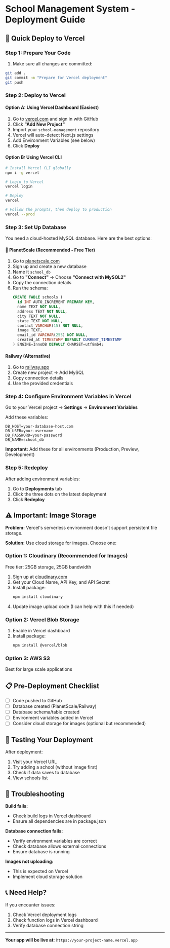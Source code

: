 # School Management System - Deployment Guide

## 🚀 Quick Deploy to Vercel

### Step 1: Prepare Your Code

1. Make sure all changes are committed:
```bash
git add .
git commit -m "Prepare for Vercel deployment"
git push
```

### Step 2: Deploy to Vercel

#### Option A: Using Vercel Dashboard (Easiest)

1. Go to [vercel.com](https://vercel.com) and sign in with GitHub
2. Click **"Add New Project"**
3. Import your `school-management` repository
4. Vercel will auto-detect Next.js settings
5. Add Environment Variables (see below)
6. Click **Deploy**

#### Option B: Using Vercel CLI

```bash
# Install Vercel CLI globally
npm i -g vercel

# Login to Vercel
vercel login

# Deploy
vercel

# Follow the prompts, then deploy to production
vercel --prod
```

### Step 3: Set Up Database

You need a cloud-hosted MySQL database. Here are the best options:

#### 🌟 PlanetScale (Recommended - Free Tier)

1. Go to [planetscale.com](https://planetscale.com)
2. Sign up and create a new database
3. Name it `school_db`
4. Go to **"Connect"** → Choose **"Connect with MySQL2"**
5. Copy the connection details
6. Run the schema:
   ```sql
   CREATE TABLE schools (
     id INT AUTO_INCREMENT PRIMARY KEY,
     name TEXT NOT NULL,
     address TEXT NOT NULL,
     city TEXT NOT NULL,
     state TEXT NOT NULL,
     contact VARCHAR(15) NOT NULL,
     image TEXT,
     email_id VARCHAR(255) NOT NULL,
     created_at TIMESTAMP DEFAULT CURRENT_TIMESTAMP
   ) ENGINE=InnoDB DEFAULT CHARSET=utf8mb4;
   ```

#### Railway (Alternative)

1. Go to [railway.app](https://railway.app)
2. Create new project → Add MySQL
3. Copy connection details
4. Use the provided credentials

### Step 4: Configure Environment Variables in Vercel

Go to your Vercel project → **Settings** → **Environment Variables**

Add these variables:

```
DB_HOST=your-database-host.com
DB_USER=your-username
DB_PASSWORD=your-password
DB_NAME=school_db
```

**Important:** Add these for all environments (Production, Preview, Development)

### Step 5: Redeploy

After adding environment variables:
1. Go to **Deployments** tab
2. Click the three dots on the latest deployment
3. Click **Redeploy**

## ⚠️ Important: Image Storage

**Problem:** Vercel's serverless environment doesn't support persistent file storage.

**Solution:** Use cloud storage for images. Choose one:

### Option 1: Cloudinary (Recommended for Images)

Free tier: 25GB storage, 25GB bandwidth

1. Sign up at [cloudinary.com](https://cloudinary.com)
2. Get your Cloud Name, API Key, and API Secret
3. Install package:
   ```bash
   npm install cloudinary
   ```
4. Update image upload code (I can help with this if needed)

### Option 2: Vercel Blob Storage

1. Enable in Vercel dashboard
2. Install package:
   ```bash
   npm install @vercel/blob
   ```

### Option 3: AWS S3

Best for large scale applications

## 📋 Pre-Deployment Checklist

- [ ] Code pushed to GitHub
- [ ] Database created (PlanetScale/Railway)
- [ ] Database schema/table created
- [ ] Environment variables added in Vercel
- [ ] Consider cloud storage for images (optional but recommended)

## 🧪 Testing Your Deployment

After deployment:
1. Visit your Vercel URL
2. Try adding a school (without image first)
3. Check if data saves to database
4. View schools list

## 🔧 Troubleshooting

**Build fails:**
- Check build logs in Vercel dashboard
- Ensure all dependencies are in package.json

**Database connection fails:**
- Verify environment variables are correct
- Check database allows external connections
- Ensure database is running

**Images not uploading:**
- This is expected on Vercel
- Implement cloud storage solution

## 📞 Need Help?

If you encounter issues:
1. Check Vercel deployment logs
2. Check function logs in Vercel dashboard
3. Verify database connection string

---

**Your app will be live at:** `https://your-project-name.vercel.app`

